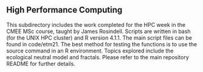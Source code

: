 ## High Performance Computing
This subdirectory includes the work completed for the HPC week in the CMEE MSc course, taught by James Rosindell. Scripts are written in bash (for the UNIX HPC cluster) and R version 4.1.1. The main script files can be found in code/etm21. The best method for testing the functions is to use the source command in an R environment. Topics explored include the ecological neutral model and fractals. Please refer to the main repository README for further details.